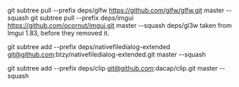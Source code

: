 git subtree pull --prefix deps/glfw https://github.com/glfw/glfw.git master --squash
git subtree pull --prefix deps/imgui https://github.com/ocornut/imgui.git master --squash
deps/gl3w taken from Imgui 1.83, before they removed it.

git subtree add --prefix deps/nativefiledialog-extended git@github.com:btzy/nativefiledialog-extended.git master --squash

git subtree add --prefix deps/clip git@github.com:dacap/clip.git master --squash